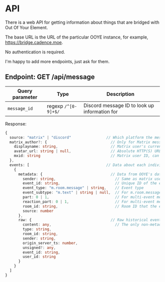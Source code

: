 # API

There is a web API for getting information about things that are bridged with Out Of Your Element.

The base URL is the URL of the particular OOYE instance, for example, https://bridge.cadence.moe.

No authentication is required.

I'm happy to add more endpoints, just ask for them.

## Endpoint: GET /api/message

|Query parameter|Type|Description|
|---------------|----|-----------|
|`message_id`|regexp `/^[0-9]+$/`|Discord message ID to look up information for|

Response:

```typescript
{
  source: "matrix" | "discord"                // Which platform the message originated on
  matrix_author?: {                             // Only for Matrix messages; should be up-to-date rather than historical data
    displayname: string,                        // Matrix user's current display name
    avatar_url: string | null,                  // Absolute HTTP(S) URL to download the Matrix user's current avatar
    mxid: string                                // Matrix user ID, can never change
  },
  events: [                                   // Data about each individual event
    {
      metadata: {                               // Data from OOYE's database about how bridging was performed
        sender: string,                           // Same as matrix user ID
        event_id: string,                         // Unique ID of the event on Matrix, can never change
        event_type: "m.room.message" | string,    // Event type
        event_subtype: "m.text" | string | null,  // For m.room.message events, this is the msgtype property
        part: 0 | 1,                              // For multi-event messages, 0 if this is the first part
        reaction_part: 0 | 1,                     // For multi-event messages, 0 if this is the last part
        room_id: string,                          // Room ID that the event was sent in, linked to the Discord channel
        source: number
      },
      raw: {                                    // Raw historical event data from the Matrix API. Contains at least these properties:
        content: any,                             // The only non-metadata property, entirely client-generated
        type: string,
        room_id: string,
        sender: string,
        origin_server_ts: number,
        unsigned?: any,
        event_id: string,
        user_id: string
      }
    }
  ]
}
```
